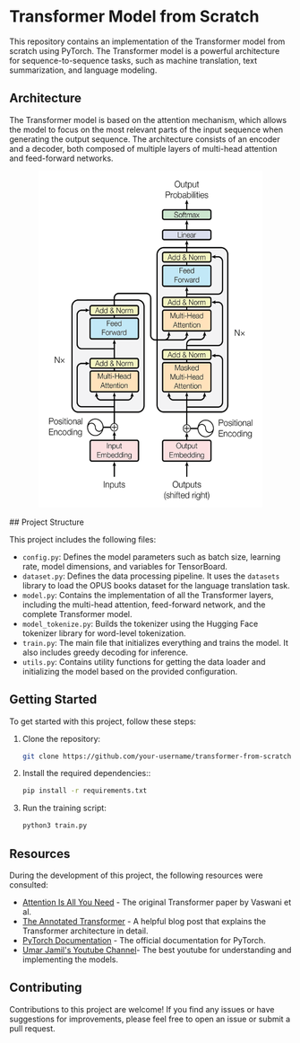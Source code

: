 # Transformer Model from Scratch

This repository contains an implementation of the Transformer model from scratch using PyTorch. The Transformer model is a powerful architecture for sequence-to-sequence tasks, such as machine translation, text summarization, and language modeling.

## Architecture

The Transformer model is based on the attention mechanism, which allows the model to focus on the most relevant parts of the input sequence when generating the output sequence. The architecture consists of an encoder and a decoder, both composed of multiple layers of multi-head attention and feed-forward networks.

<!-- ![Transformer Architecture](transformer_architecture.webp) -->
<p align="center">
  <img src="transformer_architecture.webp" width="400" height="600">
</p>
## Project Structure

This project includes the following files:

- `config.py`: Defines the model parameters such as batch size, learning rate, model dimensions, and variables for TensorBoard.
- `dataset.py`: Defines the data processing pipeline. It uses the `datasets` library to load the OPUS books dataset for the language translation task.
- `model.py`: Contains the implementation of all the Transformer layers, including the multi-head attention, feed-forward network, and the complete Transformer model.
- `model_tokenize.py`: Builds the tokenizer using the Hugging Face tokenizer library for word-level tokenization.
- `train.py`: The main file that initializes everything and trains the model. It also includes greedy decoding for inference.
- `utils.py`: Contains utility functions for getting the data loader and initializing the model based on the provided configuration.

## Getting Started

To get started with this project, follow these steps:

1. Clone the repository:

    ```bash
    git clone https://github.com/your-username/transformer-from-scratch.git
    ```
2. Install the required dependencies::

    ```bash
    pip install -r requirements.txt
    ```
3. Run the training script:

    ```bash
    python3 train.py
    ```

## Resources

During the development of this project, the following resources were consulted:

- [Attention Is All You Need](https://arxiv.org/abs/1706.03762) - The original Transformer paper by Vaswani et al.
- [The Annotated Transformer](http://nlp.seas.harvard.edu/2018/04/03/attention.html) - A helpful blog post that explains the Transformer architecture in detail.
- [PyTorch Documentation](https://pytorch.org/docs/stable/index.html) - The official documentation for PyTorch.
- [Umar Jamil's Youtube Channel](https://www.youtube.com/@umarjamilai/videos)- The best youtube for understanding and implementing the models. 

## Contributing

Contributions to this project are welcome! If you find any issues or have suggestions for improvements, please feel free to open an issue or submit a pull request.

